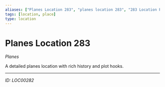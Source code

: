 ```yaml
---
aliases: ["Planes Location 283", "planes location 283", "283 Location Planes"]
tags: [location, place]
type: location
---
```


# Planes Location 283

*Planes*

A detailed planes location with rich history and plot hooks.

---
*ID: LOC00282*